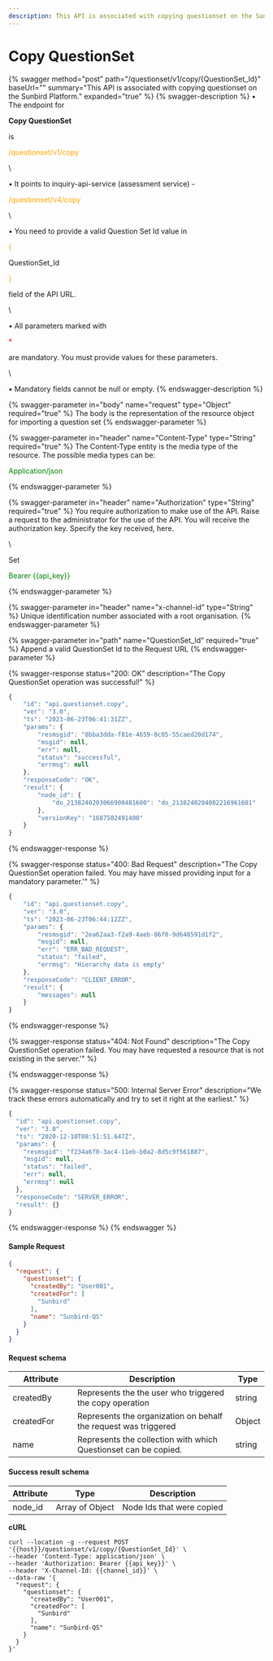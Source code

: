 ```yaml
---
description: This API is associated with copying questionset on the Sunbird Platform.
---
```


# Copy QuestionSet

{% swagger method="post" path="/questionset/v1/copy/{QuestionSet_Id}" baseUrl="" summary="This API is associated with copying questionset on the Sunbird Platform." expanded="true" %}
{% swagger-description %}
• The endpoint for 

**Copy QuestionSet**

 is 

<mark style="color:orange;">

/questionset/v1/copy

</mark>

\


• It points to inquiry-api-service (assessment service) - 

<mark style="color:orange;">

/questionset/v4/copy

</mark>

 

\


• You need to provide a valid Question Set Id value in 

<mark style="color:orange;">

{

</mark>

QuestionSet_Id

<mark style="color:orange;">

}

</mark>

 field of the API URL.

\


• All parameters marked with 

<mark style="color:red;">

\*

</mark>

 are mandatory. You must provide values for these parameters. 

\


• Mandatory fields cannot be null or empty.
{% endswagger-description %}

{% swagger-parameter in="body" name="request" type="Object" required="true" %}
The body is the representation of the resource object for importing a question set
{% endswagger-parameter %}

{% swagger-parameter in="header" name="Content-Type" type="String" required="true" %}
The Content-Type entity is the media type of the resource. The possible media types can be: 

<mark style="color:green;">

Application/json

</mark>
{% endswagger-parameter %}

{% swagger-parameter in="header" name="Authorization" type="String" required="true" %}
You require authorization to make use of the API. Raise a request to the administrator for the use of the API. You will receive the authorization key. Specify the key received, here.

\


Set 

<mark style="color:green;">

Bearer {{api_key}}

</mark>
{% endswagger-parameter %}

{% swagger-parameter in="header" name="x-channel-id" type="String" %}
Unique identification number associated with a root organisation.
{% endswagger-parameter %}

{% swagger-parameter in="path" name="QuestionSet_Id" required="true" %}
Append a valid QuestionSet Id to the Request URL
{% endswagger-parameter %}

{% swagger-response status="200: OK" description="The Copy QuestionSet operation was successful!" %}
```javascript
{
    "id": "api.questionset.copy",
    "ver": "3.0",
    "ts": "2023-06-23T06:41:31ZZ",
    "params": {
        "resmsgid": "8bba3dda-f81e-4659-8c05-55caed20d174",
        "msgid": null,
        "err": null,
        "status": "successful",
        "errmsg": null
    },
    "responseCode": "OK",
    "result": {
        "node_id": {
            "do_2138240203066900481600": "do_2138240204082216961601"
        },
        "versionKey": "1687502491400"
    }
}
```
{% endswagger-response %}

{% swagger-response status="400: Bad Request" description="The Copy QuestionSet operation failed. You may have missed providing input for a mandatory parameter.'" %}
```javascript
{
    "id": "api.questionset.copy",
    "ver": "3.0",
    "ts": "2023-06-23T06:44:12ZZ",
    "params": {
        "resmsgid": "2ea62aa3-f2a9-4aeb-86f0-9d648591d1f2",
        "msgid": null,
        "err": "ERR_BAD_REQUEST",
        "status": "failed",
        "errmsg": "Hierarchy data is empty"
    },
    "responseCode": "CLIENT_ERROR",
    "result": {
        "messages": null
    }
}
```
{% endswagger-response %}

{% swagger-response status="404: Not Found" description="The Copy QuestionSet operation failed. You may have requested a resource that is not existing in the server.'" %}

{% endswagger-response %}

{% swagger-response status="500: Internal Server Error" description="We track these errors automatically and try to set it right at the earliest." %}
```javascript
{
  "id": "api.questionset.copy",
  "ver": "3.0",
  "ts": "2020-12-10T08:51:51.647Z",
  "params": {
    "resmsgid": "f234a6f0-3ac4-11eb-b0a2-8d5c9f561887",
    "msgid": null,
    "status": "failed",
    "err": null,
    "errmsg": null
  },
  "responseCode": "SERVER_ERROR",
  "result": {}
}
```
{% endswagger-response %}
{% endswagger %}

#### Sample Request

```json
{
  "request": {
    "questionset": {
      "createdBy": "User001",
      "createdFor": [
        "Sunbird"
      ],
      "name": "Sunbird-QS"
    }
  }
}
```

#### Request schema

<table><thead><tr><th width="139.33333333333331">Attribute</th><th width="486">Description</th><th>Type</th></tr></thead><tbody><tr><td>createdBy</td><td>Represents the the user who triggered the copy operation</td><td>string</td></tr><tr><td>createdFor</td><td>Represents the organization on behalf the request was triggered</td><td>Object</td></tr><tr><td>name</td><td>Represents the collection with which Questionset can be copied.</td><td>string</td></tr></tbody></table>

#### Success result schema

| Attribute | Type            | Description               |
| --------- | --------------- | ------------------------- |
| node\_id  | Array of Object | Node Ids that were copied |

**cURL**

```
curl --location -g --request POST '{{host}}/questionset/v1/copy/{QuestionSet_Id}' \
--header 'Content-Type: application/json' \
--header 'Authorization: Bearer {{api_key}}' \
--header 'X-Channel-Id: {{channel_id}}' \
--data-raw '{
  "request": {
    "questionset": {
      "createdBy": "User001",
      "createdFor": [
        "Sunbird"
      ],
      "name": "Sunbird-QS"
    }
  }
}'
```
